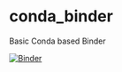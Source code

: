 # conda_binder
Basic Conda based Binder

[![Binder](https://mybinder.org/badge_logo.svg)](https://mybinder.org/v2/gh/Gbrennanj/Shiny/tree/py39_r40_shiny/HEAD)
